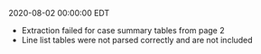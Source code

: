 2020-08-02 00:00:00 EDT


- Extraction failed for case summary tables from page 2
- Line list tables were not parsed correctly and are not included
